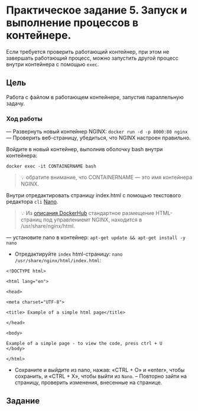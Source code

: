 # Практическое задание 5. Запуск и выполнение процессов в контейнере.

Если требуется проверить работающий контейнер, при этом не завершать работающий процесс, можно запустить другой процесс внутри контейнера с помощью `exec`.


## Цель

Работа с файлом в работающем контейнере, запустив параллельную задачу.

### Ход работы

— Развернуть новый контейнер NGINX: `docker run -d -p 8000:80 nginx`
— Проверить веб-страницу, убедиться, что NGINX настроен правильно.

Войдите в новый контейнер, выполнив оболочку bash внутри контейнера:

```
docker exec -it CONTAINERNAME bash
```
> :bulb: обратите внимание, что CONTAINERNAME — это имя контейнера NGINX.

Внутри отредактировать страницу index.html с помощью текстового редактора `cli` [Nano](https://www.nano-editor.org/).

> :bulb: Из [описания DockerHub](https://hub.docker.com/_/nginx) стандартное размещение HTML-страниц под управлениемт NGINX, находится в /usr/share/nginx/html.

— установите nano в контейнер: `apt-get update && apt-get install -y nano`
- Отредактируйте `index` html-страницу: `nano /usr/share/nginx/html/index.html`:

```
<!DOCTYPE html>

<html lang="en">

<head>

<meta charset="UTF-8">

<title> Example of a simple html page</title>

</head>

<body>

Example of a simple page - to view the code, press ctrl + U
</body>

</html>
```
    
- Сохраните и выйдите из nano, нажав: «CTRL + O» и «enter», чтобы сохранить, и «CTRL + X», чтобы выйти из `Nano`.
– Повторно зайти на страницу, проверить изменения, внесенные на странице.

## Задание
